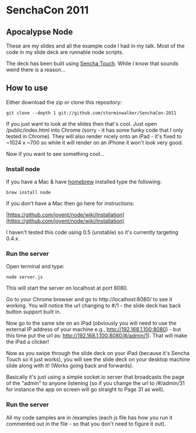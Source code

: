 SenchaCon 2011
==============

Apocalypse Node
---------------

These are my slides and all the example code I had in my talk. Most of the code in my slide deck are runnable node scripts.

The deck has been built using [Sencha Touch](http://www.sencha.com/products/touch/). While I know that sounds weird there is a reason...

How to use
----------

Either download the zip or clone this repository:

	git clone --depth 1 git://github.com/storminwalker/SenchaCon-2011

If you just want to look at the slides then that's cool. Just open /public/index.html into Chrome (sorry - it has some funky code that I only tested in Chrome). They will also render nicely onto an iPad - it's fixed to ~1024 x ~700 so while it will render on an iPhone it won't look very good.

Now if you want to see something cool...

### Install node

If you have a Mac & have [homebrew](https://github.com/mxcl/homebrew/wiki/installation) installed type the following:

    brew install node

If you don't have a Mac then go here for instructions:

[https://github.com/joyent/node/wiki/Installation](https://github.com/joyent/node/wiki/Installation)

I haven't tested this code using 0.5 (unstable) so it's currently targeting 0.4.x.

### Run the server

Open terminal and type:

	node server.js
	
This will start the server on localhost at port 8080.

Go to your Chrome browser and go to http://localhost:8080/ to see it working. You will notice the url changing to #/1 - the slide deck has back button support built in. 

Now go to the same site on an iPad (obviously you will need to use the external IP address of your machine e.g., http://192.168.1.100:8080) - but this time put the url as: http://192.168.1.100:8080/#/admin/1). That will make the iPad a clicker! 

Now as you swipe through the slide deck on your iPad (because it's Sencha Touch so it just works), you will see the slide deck on your desktop machine slide along with it! (Works going back and forwards).

Basically it's just using a simple socket.io server that broadcasts the page of the "admin" to anyone listening (so if you change the url to /#/admin/31 for instance the app on screen will go straight to Page 31 as well).

### Run the server

All my code samples are in /examples (each js file has how you run it commented out in the file - so that you don't need to figure it out).
